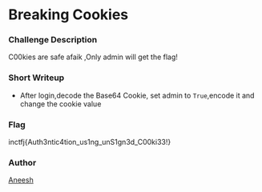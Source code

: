 # Breaking Cookies

### Challenge Description

C00kies are safe afaik ,Only admin will get the flag!



### Short Writeup

* After login,decode the Base64 Cookie, set admin to ``True``,encode it and change the cookie value

### Flag

inctfj{Auth3ntic4tion_us1ng_unS1gn3d_C00ki33!}

### Author

[Aneesh](https://twitter.com/mal_f0y)
